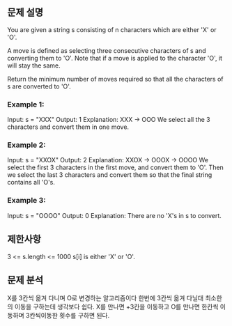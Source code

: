 ## 문제 설명

You are given a string s consisting of n characters which are either 'X' or 'O'.

A move is defined as selecting three consecutive characters of s and converting them to 'O'. Note that if a move is applied to the character 'O', it will stay the same.

Return the minimum number of moves required so that all the characters of s are converted to 'O'.

### Example 1:

Input: s = "XXX"
Output: 1
Explanation: XXX -> OOO
We select all the 3 characters and convert them in one move.

### Example 2:

Input: s = "XXOX"
Output: 2
Explanation: XXOX -> OOOX -> OOOO
We select the first 3 characters in the first move, and convert them to 'O'.
Then we select the last 3 characters and convert them so that the final string contains all 'O's.

### Example 3:

Input: s = "OOOO"
Output: 0
Explanation: There are no 'X's in s to convert.

## 제한사항

3 <= s.length <= 1000
s[i] is either 'X' or 'O'.

## 문제 분석

X를 3칸씩 옮겨 다니며 O로 변경하는 알고리즘이다
한번에 3칸씩 옮겨 다닐대 최소한의 이동을 구하는데 생각보다 쉽다.
X를 만나면 +3칸을 이동하고 O를 만나면 한칸씩 이동하며 3칸씩이동한 횟수를 구하면 된다.
